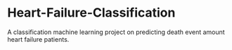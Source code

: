 # Heart-Failure-Classification
A classification machine learning project on predicting death event amount heart failure patients.
